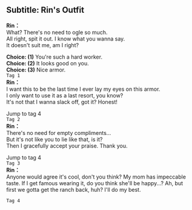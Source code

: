 # 

  
## Subtitle: Rin's Outfit
  
**Rin：**  
What? There's no need to ogle so much.  
All right, spit it out. I know what you wanna say.  
It doesn't suit me, am I right?  
  
**Choice: (1)**  You're such a hard worker.  
**Choice: (2)**  It looks good on you.  
**Choice: (3)**  Nice armor.  
`Tag 1`  
**Rin：**  
I want this to be the last time I ever lay my eyes on this armor.  
I only want to use it as a last resort, you know?  
It's not that I wanna slack off, got it? Honest!  
  
Jump to tag 4  
`Tag 2`  
**Rin：**  
There's no need for empty compliments...  
But it's not like you to lie like that, is it?  
Then I gracefully accept your praise. Thank you.  
  
Jump to tag 4  
`Tag 3`  
**Rin：**  
Anyone would agree it's cool, don't you think? My mom has impeccable  
taste. If I get famous wearing it, do you think she'll be happy...? Ah, but  
first we gotta get the ranch back, huh? I'll do my best.  
  
`Tag 4`  
